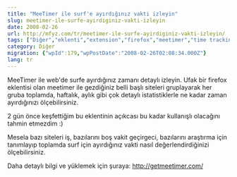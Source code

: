 ```yaml
---
title: "MeeTimer ile surf'e ayırdığınız vakti izleyin"
slug: meetimer-ile-surfe-ayirdiginiz-vakti-izleyin
date: 2008-02-26
url: http://mfyz.com/tr/meetimer-ile-surfe-ayirdiginiz-vakti-izleyin/
tags: ["Diğer","eklenti","extension","firefox","meetimer","time tracking","zaman"]
category: Diğer
migration: {"wpId":179,"wpPostDate":"2008-02-26T02:08:34.000Z"}
lang: tr
---
```


MeeTimer ile web'de surfe ayırdığınız zamanı detaylı izleyin. Ufak bir firefox eklentisi olan meetimer ile gezdiğiniz belli başlı siteleri gruplayarak her gruba toplamda, haftalık, aylık gibi çok detaylı istatistiklerle ne kadar zaman ayırdığınızı ölçebilirsiniz.

2 gün önce keşfettiğim bu eklentinin açıkcası bu kadar kullanışlı olacağını tahmin etmezdim :)

Mesela bazı siteleri iş, bazılarını boş vakit geçirgeci, bazılarını araştırma için tanımlayıp toplamda surf için ayırdığınız vakti nasıl değerlendirdiğinizi ölçebilirsiniz.

Daha detaylı bilgi ve yüklemek için şuraya: http://getmeetimer.com/